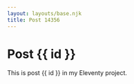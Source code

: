 ```yaml
---
layout: layouts/base.njk
title: Post 14356
---
```


# Post {{ id }}

This is post {{ id }} in my Eleventy project.
